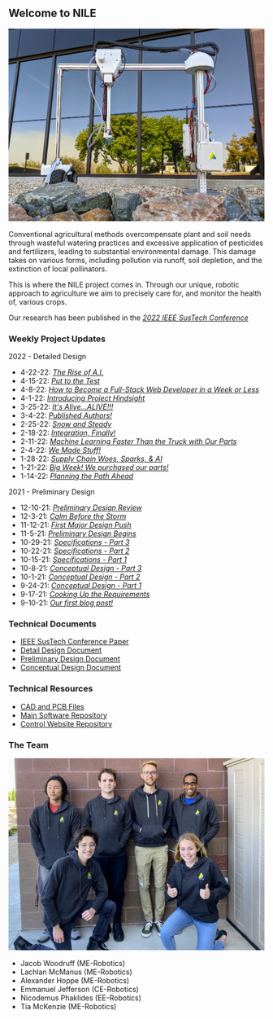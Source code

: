 ## Welcome to NILE

![The NILE Robot](./assets/robot.jpg)

Conventional agricultural methods overcompensate plant and soil needs through wasteful watering practices and excessive application of pesticides and fertilizers, leading to substantial environmental damage. This damage takes on various forms, including pollution via runoff, soil depletion, and the extinction of local pollinators.

This is where the NILE project comes in. Through our unique, robotic approach to agriculture we aim to precisely care for, and monitor the health of, various crops.

Our research has been published in the _[2022 IEEE SusTech Conference](https://ieeexplore.ieee.org/document/9794265)_

### Weekly Project Updates

2022 - Detailed Design
- 4-22-22: _[The Rise of A.I.](./blog/4-22-22.html)_
- 4-15-22:  _[Put to the Test](./blog/4-15-22.html)_
- 4-8-22:   _[How to Become a Full-Stack Web Developer in a Week or Less](./blog/4-8-22.html)_
- 4-1-22:   _[Introducing Project Hindsight](./blog/4-1-22.html)_
- 3-25-22:  _[It's Alive...ALIVE!!!](./blog/3-25-22.html)_
- 3-4-22:   _[Published Authors!](./blog/3-4-22.html)_
- 2-25-22:  _[Snow and Steady](./blog/2-25-22.html)_
- 2-18-22:  _[Integration, Finally!](./blog/2-18-22.html)_
- 2-11-22:  _[Machine Learning Faster Than the Truck with Our Parts](./blog/2-11-22.html)_
- 2-4-22:   _[We Made Stuff!](./blog/2-4-22.html)_
- 1-28-22:  _[Supply Chain Woes, Sparks, & AI](./blog/1-28-22.html)_
- 1-21-22:  _[Big Week! We purchased our parts!](./blog/1-21-22.html)_
- 1-14-22:  _[Planning the Path Ahead](./blog/1-14-22.html)_

2021 - Preliminary Design
- 12-10-21: _[Preliminary Design Review](./blog/12-10-21.html)_
- 12-3-21:  _[Calm Before the Storm](./blog/12-3-21.html)_
- 11-12-21: _[First Major Design Push](./blog/11-12-21.html)_
- 11-5-21:  _[Preliminary Design Begins](./blog/11-5-21.html)_
- 10-29-21: _[Specifications - Part 3](./blog/10-29-21.html)_
- 10-22-21: _[Specifications - Part 2](./blog/10-22-21.html)_
- 10-15-21: _[Specifications - Part 1](./blog/10-15-21.html)_
- 10-8-21:  _[Conceptual Design - Part 3](./blog/10-8-21.html)_
- 10-1-21:  _[Conceptual Design - Part 2](./blog/10-1-21.html)_
- 9-24-21:  _[Conceptual Design - Part 1](./blog/9-24-21.html)_
- 9-17-21:  _[Cooking Up the Requirements](./blog/9-17-21.html)_
- 9-10-21:  _[Our first blog post!](./blog/9-10-21.html)_

### Technical Documents

- [IEEE SusTech Conference Paper](./assets/Novel_Robotic_Approach_to_Irrigation_and_Agricultural_Land_Use_Efficiency.pdf)
- [Detail Design Document](./assets/NILE_Detail_Design.pdf)
- [Preliminary Design Document](./assets/NILE_Preliminary_Design.pdf)
- [Conceptual Design Document](./assets/NILE_Conceptual_Design.pdf)

### Technical Resources

- [CAD and PCB Files](https://github.com/NILE-ERAU/NILE_Hardware)
- [Main Software Repository](https://github.com/NILE-ERAU/gitrepo)
- [Control Website Repository](https://github.com/NILE-ERAU/NILE_Website)

### The Team
![The NILE Team](./assets/team.jpg)
- Jacob Woodruff      (ME-Robotics)
- Lachlan McManus     (ME-Robotics)
- Alexander Hoppe     (ME-Robotics)
- Emmanuel Jefferson  (CE-Robotics)
- Nicodemus Phaklides (EE-Robotics)
- Tia McKenzie        (ME-Robotics)
